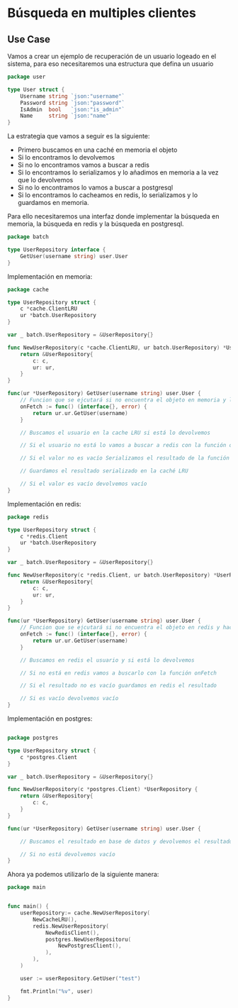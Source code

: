 
# Búsqueda en multiples clientes
## Use Case

Vamos a crear un ejemplo de recuperación de un usuario logeado en el sistema, para eso necesitaremos una estructura que defina un usuario

```go
package user

type User struct {
	Username string `json:"username"`
	Password string `json:"password"`
	IsAdmin  bool   `json:"is_admin"`
	Name     string `json:"name"`
}
```

La estrategia que vamos a seguir es la siguiente:

- Primero buscamos en una caché en memoria el objeto
- Si lo encontramos lo devolvemos
- Si no lo encontramos vamos a buscar a redis
- Si lo encontramos lo serializamos y lo añadimos en memoria a la vez que lo devolvemos
- Si no lo encontramos lo vamos a buscar a postgresql
- Si lo encontramos lo cacheamos en redis, lo serializamos y lo guardamos en memoria.

Para ello necesitaremos una interfaz donde implementar la búsqueda en memoria, la búsqueda en redis y la búsqueda en postgresql.

```go
package batch

type UserRepository interface {
    GetUser(username string) user.User
}
```

Implementación en memoria:

```go
package cache

type UserRepository struct {
    c *cache.ClientLRU
    ur *batch.UserRepository
}

var _ batch.UserRepository = &UserRepository{}

func NewUserRepository(c *cache.ClientLRU, ur batch.UserRepository) *UserRepository {
	return &UserRepository{
		c: c,
		ur: ur,
	}
}

func(ur *UserRepository) GetUser(username string) user.User {
    // Funcion que se ejcutará si no encuentra el objeto en memoria y lo irá a buscar en redis
    onFetch := func() (interface{}, error) {
        return ur.ur.GetUser(username)
    }

    // Buscamos el usuario en la cache LRU si está lo devolvemos

    // Si el usuario no está lo vamos a buscar a redis con la función onFetch

    // Si el valor no es vacío Serializamos el resultado de la función onFetch

    // Guardamos el resultado serializado en la caché LRU

    // Si el valor es vacío devolvemos vacío
}
```

Implementación en redis:

```go
package redis

type UserRepository struct {
    c *redis.Client
    ur *batch.UserRepository
}

var _ batch.UserRepository = &UserRepository{}

func NewUserRepository(c *redis.Client, ur batch.UserRepository) *UserRepository {
	return &UserRepository{
		c: c,
		ur: ur,
	}
}

func(ur *UserRepository) GetUser(username string) user.User {
    // Funcion que se ejcutará si no encuentra el objeto en redis y hace la búsqueda en base de datos
    onFetch := func() (interface{}, error) {
        return ur.ur.GetUser(username)
    }

    // Buscamos en redis el usuario y si está lo devolvemos

    // Si no está en redis vamos a buscarlo con la función onFetch

    // Si el resultado no es vacío guardamos en redis el resultado

    // Si es vacío devolvemos vacío
}

```

Implementación en postgres:

```go

package postgres

type UserRepository struct {
    c *postgres.Client
}

var _ batch.UserRepository = &UserRepository{}

func NewUserRepository(c *postgres.Client) *UserRepository {
	return &UserRepository{
		c: c,
	}
}

func(ur *UserRepository) GetUser(username string) user.User {

    // Buscamos el resultado en base de datos y devolvemos el resultado

    // Si no está devolvemos vacío
}

```

Ahora ya podemos utilizarlo de la siguiente manera:

```go
package main


func main() {
    userRepository:= cache.NewUserRepository(
        NewCacheLRU(),
        redis.NewUserRepository(
            NewRedisClient(),
            postgres.NewUserRepositoru(
                NewPostgresClient(),
            ),
        ),
    )

    user := userRepository.GetUser("test")

    fmt.Println("%v", user)
}

```





